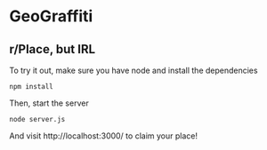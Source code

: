 # GeoGraffiti

## r/Place, but IRL
To try it out, make sure you have node and install the dependencies
```
npm install
```
Then, start the server
```
node server.js
```
And visit http://localhost:3000/ to claim your place!